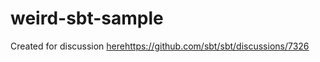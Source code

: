# weird-sbt-sample

Created for discussion [here](https://github.com/sbt/sbt/discussions/7326)https://github.com/sbt/sbt/discussions/7326
